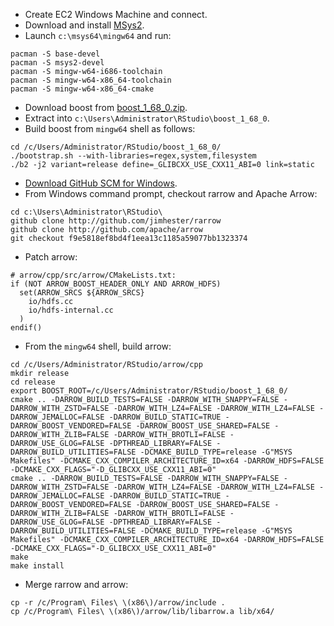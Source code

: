 - Create EC2 Windows Machine and connect.
- Download and install [MSys2](https://www.msys2.org/).
- Launch `c:\msys64\mingw64` and run:

```
pacman -S base-devel
pacman -S msys2-devel
pacman -S mingw-w64-i686-toolchain
pacman -S mingw-w64-x86_64-toolchain
pacman -S mingw-w64-x86_64-cmake
```

- Download boost from [boost_1_68_0.zip](https://www.boost.org/users/download/).
- Extract into `c:\Users\Administrator\RStudio\boost_1_68_0`.
- Build boost from `mingw64` shell as follows:

```
cd /c/Users/Administrator/RStudio/boost_1_68_0/
./bootstrap.sh --with-libraries=regex,system,filesystem
./b2 -j2 variant=release define=_GLIBCXX_USE_CXX11_ABI=0 link=static
```

- [Download GitHub SCM for Windows](https://git-scm.com/downloads).
- From Windows command prompt, checkout rarrow and Apache Arrow:

```
cd c:\Users\Administrator\RStudio\
github clone http://github.com/jimhester/rarrow
github clone http://github.com/apache/arrow
git checkout f9e5818ef8bd4f1eea13c1185a59077bb1323374
```

- Patch arrow:

```
# arrow/cpp/src/arrow/CMakeLists.txt:
if (NOT ARROW_BOOST_HEADER_ONLY AND ARROW_HDFS)
  set(ARROW_SRCS ${ARROW_SRCS}
    io/hdfs.cc
    io/hdfs-internal.cc
  )
endif()
```

- From the `mingw64` shell, build arrow:

```
cd /c/Users/Administrator/RStudio/arrow/cpp
mkdir release
cd release
export BOOST_ROOT=/c/Users/Administrator/RStudio/boost_1_68_0/
cmake .. -DARROW_BUILD_TESTS=FALSE -DARROW_WITH_SNAPPY=FALSE -DARROW_WITH_ZSTD=FALSE -DARROW_WITH_LZ4=FALSE -DARROW_WITH_LZ4=FALSE -DARROW_JEMALLOC=FALSE -DARROW_BUILD_STATIC=TRUE -DARROW_BOOST_VENDORED=FALSE -DARROW_BOOST_USE_SHARED=FALSE -DARROW_WITH_ZLIB=FALSE -DARROW_WITH_BROTLI=FALSE -DARROW_USE_GLOG=FALSE -DPTHREAD_LIBRARY=FALSE -DARROW_BUILD_UTILITIES=FALSE -DCMAKE_BUILD_TYPE=release -G"MSYS Makefiles" -DCMAKE_CXX_COMPILER_ARCHITECTURE_ID=x64 -DARROW_HDFS=FALSE -DCMAKE_CXX_FLAGS="-D_GLIBCXX_USE_CXX11_ABI=0"
cmake .. -DARROW_BUILD_TESTS=FALSE -DARROW_WITH_SNAPPY=FALSE -DARROW_WITH_ZSTD=FALSE -DARROW_WITH_LZ4=FALSE -DARROW_WITH_LZ4=FALSE -DARROW_JEMALLOC=FALSE -DARROW_BUILD_STATIC=TRUE -DARROW_BOOST_VENDORED=FALSE -DARROW_BOOST_USE_SHARED=FALSE -DARROW_WITH_ZLIB=FALSE -DARROW_WITH_BROTLI=FALSE -DARROW_USE_GLOG=FALSE -DPTHREAD_LIBRARY=FALSE -DARROW_BUILD_UTILITIES=FALSE -DCMAKE_BUILD_TYPE=release -G"MSYS Makefiles" -DCMAKE_CXX_COMPILER_ARCHITECTURE_ID=x64 -DARROW_HDFS=FALSE -DCMAKE_CXX_FLAGS="-D_GLIBCXX_USE_CXX11_ABI=0"
make
make install
```

- Merge rarrow and arrow:

```
cp -r /c/Program\ Files\ \(x86\)/arrow/include .
cp /c/Program\ Files\ \(x86\)/arrow/lib/libarrow.a lib/x64/
```
